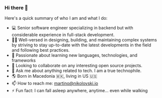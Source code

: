 ### Hi there 👋

Here's a quick summary of who I am and what I do:

- 💻 Senior software engineer specializing in backend but with considerable experience in full-stack development.
- 💪🏼 Well-versed in designing, building, and maintaining complex systems by striving to stay up-to-date with the latest developments in the field and following best practices.
- 🧠 Passionate about learning new languages, technologies, and frameworks
- 🤝 Looking to collaborate on any interesting open source projects.
- 💬 Ask me about anything related to tech. I am a true technophile.
- 🌎 Born in Macedonia 🇲🇰, living in US 🇺🇸 
- 📫 How to reach me: <a href="mailto:martino@nikolovski.io" target="_blank">martino@nikolovski.io</a>
- ⚡ Fun fact: I can fall asleep anywhere, anytime... even while walking

<!--
**nikolovski/nikolovski** is a ✨ _special_ ✨ repository because its `README.md` (this file) appears on your GitHub profile.

Here are some ideas to get you started:

- 🔭 I’m currently working on ...
- 🌱 I’m currently learning ...
- 👯 I’m looking to collaborate on ...
- 🤔 I’m looking for help with ...
- 💬 Ask me about ...
- 📫 How to reach me: ...
- 😄 Pronouns: ...
- ⚡ Fun fact: ...
-->
